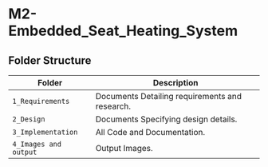 # M2-Embedded_Seat_Heating_System

## Folder Structure
Folder               | Description
-------------------  | -----------------------------------------
`1_Requirements`     | Documents Detailing requirements and research.
`2_Design`           | Documents Specifying design details.
`3_Implementation`   | All Code and Documentation.
`4_Images and output`| Output Images.

